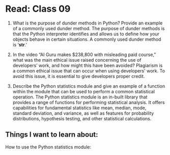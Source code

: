 # Read: Class 09

1. What is the purpose of dunder methods in Python? Provide an example of a commonly used dunder method.
The purpose of dunder methods is that the Python interpreter identifies and allows us to define how your objects behave in certain situations. A commonly used dunder method is ‘__str__.’ 

2. In the video “AI Guru makes $238,800 with misleading paid course,” what was the main ethical issue raised concerning the use of developers’ work, and how might this have been avoided?
Plagiarism is a common ethical issue that can occur when using developers' work. To avoid this issue, it is essential to give developers proper credit.  

3. Describe the Python statistics module and give an example of a function within the module that can be used to perform a common statistical operation.
The Python statistics module is an in-built library that provides a range of functions for performing statistical analysis. It offers capabilities for fundamental statistics like mean, median, mode, standard deviation, and variance, as well as features for probability distributions, hypothesis testing, and other statistical calculations.

## Things I want to learn about:
How to use the Python statistics module: 

